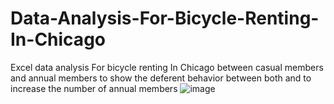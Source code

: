 # Data-Analysis-For-Bicycle-Renting-In-Chicago
Excel data analysis For bicycle renting In Chicago between casual members and annual members to show the deferent behavior between both and to increase the number of annual members
![image](https://github.com/user-attachments/assets/d445c10c-f438-4f74-8d06-b7ea02d2ddb0)
